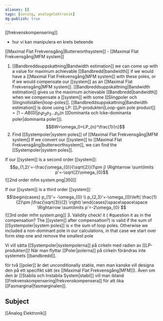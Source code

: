```yaml
---
aliases: []
tags: [övning, analogelektronik]
dg-publish: true
---
```


[[frekvenskompensering]]
- hur vi kan manipulera en krets beteende 

[[Maximal Flat Frekvensgång|Butterworthsystem]] - [[Maximal Flat Frekvensgång|MFM system]] 

1. [[Bandbreddsuppskattning|Bandwidth estimation]]
we can come up with a value for maximum achievable [[Bandbredd|bandwidth]] if we would have a [[Maximal Flat Frekvensgång|MFM system]] with these poles, or if we would compensate our [[system]] as an [[Maximal Flat Frekvensgång|MFM system]]. [[Bandbreddsuppskattning|Bandwidth estimation]] gives us the maximum achievable [[Bandbredd|bandwidth]] when we compensate a [[system]] with some [[Slingpoler och Slingnollställen|loop-poles]]. [[Bandbreddsuppskattning|Bandwidth estimation]] is done using LP: [[LP-produkten|Loop-gain pole product]] $= | 1-AB(0) |p_1p_2p_3…p_n$(n [[Dominanta och Icke-dominanta poler|dominanta poler]]).
$$BW=\omega_0=LP_{n}^\frac{1}{n}$$
2. Find [[Systempoler|system poles]] of [[Maximal Flat Frekvensgång|MFM system]]
If we convert our [[system]] to [[Maximal Flat Frekvensgång|butterworthsystem]], we can find the [[Systempoler|system poles]].

If our [[system]] is a second order [[system]]:
$$p_{1,2}'=-\frac{\omega_{0}}{\sqrt{2}}(1\pm j) \Rightarrow \sum\limits p'=-\sqrt{2}\omega_{0}$$
![[2nd order mfm system.png|350]]

If our [[system]] is a third order [[system]]:
$$\begin{cases} p_{1}'= -\omega_{0}   \\ p_{2,3}'=-\omega_{0}\left( \frac{1}{2}\pm j\frac{\sqrt{3}}{2} \right)
\end{cases}\space\space\space \Rightarrow \sum\limits p'=-2\omega_{0}
$$
![[3rd order mfm system.png]]
3. Validity check!
it ( #question  it as in the compensation? The [[system]] after compensation?) is valid if the sum of [[Systempoler|system poles]] is $\leq$ the sum of loop poles. Otherwise we included a non-dominant pole in our calculations, in that case we start over form step one and remove the smallest pole

Vi vill sätta [[Systempoler|systempolerna]] på cirkeln med radien av [[LP-produkten]]! När man flyttar [[Poler|polerna]] på cirkeln förändras inte systemets [[bandbredd]]. 

för två [[poler]] är det unconditionally stable, men man kanske vill designa den på ett specifikt sätt (ex [[Maximal Flat Frekvensgång|MFM]]). Även om den är [[Stabila och Instabila System|stabil]] vill man ibland [[Frekvenskompensering|frekvenskompensera]] för att öka [[Fasmarginal|fasmarginalen]]. 




## Subject
[[Analog Elektronik]]
